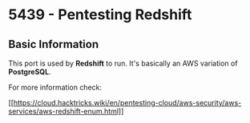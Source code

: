# 5439 - Pentesting Redshift

## Basic Information

This port is used by **Redshift** to run. It's basically an AWS variation of **PostgreSQL**.

For more information check:

[[https://cloud.hacktricks.wiki/en/pentesting-cloud/aws-security/aws-services/aws-redshift-enum.html]]

